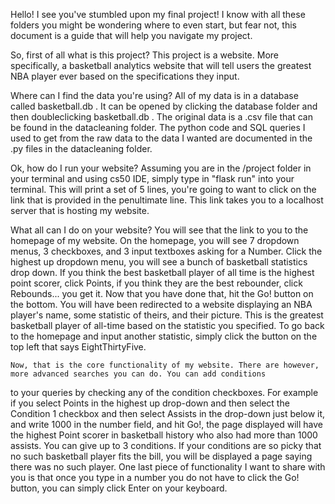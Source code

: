 Hello! I see you've stumbled upon my final project! I know with all these folders you might be wondering where to even start, but
fear not, this document is a guide that will help you navigate my project.

So, first of all what is this project? This project is a website. More specifically, a basketball analytics website that will tell
users the greatest NBA player ever based on the specifications they input.

Where can I find the data you're using? All of my data is in a database called basketball.db . It can be opened by clicking the
database folder and then doubleclicking basketball.db . The original data is a .csv file that can be found in the datacleaning
folder. The python code and SQL queries I used to get from the raw data to the data I wanted are documented in the .py files in
the datacleaning folder.

Ok, how do I run your website? Assuming you are in the /project folder in your terminal and using cs50 IDE, simply type in
"flask run" into your terminal. This will print a set of 5 lines, you're going to want to click on the link that is provided in
the penultimate line. This link takes you to a localhost server that is hosting my website.

What all can I do on your website? You will see that the link to you to the homepage of my website. On the homepage, you will see
7 dropdown menus, 3 checkboxes, and 3 input textboxes asking for a Number. Click the highest up dropdown menu, you will see
a bunch of basketball statistics drop down. If you think the best basketball player of all time is the highest point scorer,
click Points, if you think they are the best rebounder, click Rebounds... you get it. Now that you have done that, hit the Go! button
on the bottom. You will have been redirected to a website displaying an NBA player's name, some statistic of theirs, and
their picture. This is the greatest basketball player of all-time based on the statistic you specified. To go back to the
homepage and input another statistic, simply click the button on the top left that says EightThirtyFive.

    Now, that is the core functionality of my website. There are however, more advanced searches you can do. You can add conditions
to your queries by
checking any of the condition checkboxes. For example if you select Points in the highest up drop-down and then select the
Condition 1 checkbox and then select Assists in the drop-down just below it, and write 1000 in the number field, and hit Go!,
the page displayed will have the highest Point scorer in basketball history who also had more than 1000 assists. You can give up to
3 conditions. If your conditions are so picky that no such basketball player fits the bill, you will be displayed a page
saying there was no such player. One last piece of functionality I want to share with you is that once you type in a number you
do not have to click the Go! button, you can simply click Enter on your keyboard.




